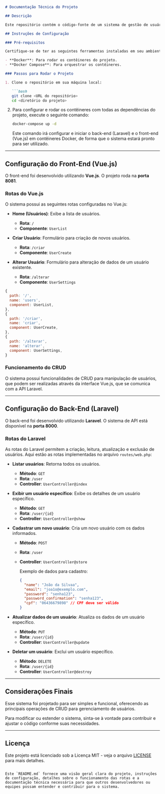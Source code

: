 ```markdown
# Documentação Técnica do Projeto

## Descrição

Este repositório contém o código-fonte de um sistema de gestão de usuários utilizando Vue.js para o front-end e Laravel para o back-end. O sistema implementa funcionalidades básicas de CRUD (Criar, Ler, Atualizar e Deletar) para gerenciar usuários, incluindo cadastro, listagem, alteração e exclusão.

## Instruções de Configuração

### Pré-requisitos

Certifique-se de ter as seguintes ferramentas instaladas em seu ambiente:

- **Docker**: Para rodar os contêineres do projeto.
- **Docker Compose**: Para orquestrar os contêineres.

### Passos para Rodar o Projeto

1. Clone o repositório em sua máquina local:

   ```bash
   git clone <URL do repositório>
   cd <diretório do projeto>
   ```

2. Para configurar e rodar os contêineres com todas as dependências do projeto, execute o seguinte comando:

   ```bash
   docker-compose up -d
   ```

   Este comando irá configurar e iniciar o back-end (Laravel) e o front-end (Vue.js) em contêineres Docker, de forma que o sistema estará pronto para ser utilizado.

---

## Configuração do Front-End (Vue.js)

O front-end foi desenvolvido utilizando **Vue.js**. O projeto roda na **porta 8081**.

### Rotas do Vue.js

O sistema possui as seguintes rotas configuradas no Vue.js:

- **Home (Usuários)**: Exibe a lista de usuários.
  - **Rota**: `/`
  - **Componente**: `UserList`

- **Criar Usuário**: Formulário para criação de novos usuários.
  - **Rota**: `/criar`
  - **Componente**: `UserCreate`

- **Alterar Usuário**: Formulário para alteração de dados de um usuário existente.
  - **Rota**: `/alterar`
  - **Componente**: `UserSettings`

```javascript
{
  path: '/',
  name: 'users',
  component: UserList,
},
{
  path: '/criar',
  name: 'criar',
  component: UserCreate,
},
{
  path: '/alterar',
  name: 'alterar',
  component: UserSettings,
}
```

### Funcionamento do CRUD

O sistema possui funcionalidades de CRUD para manipulação de usuários, que podem ser realizadas através da interface Vue.js, que se comunica com a API Laravel.

---

## Configuração do Back-End (Laravel)

O back-end foi desenvolvido utilizando **Laravel**. O sistema de API está disponível na **porta 8000**.

### Rotas do Laravel

As rotas do Laravel permitem a criação, leitura, atualização e exclusão de usuários. Aqui estão as rotas implementadas no arquivo `routes/web.php`:

- **Listar usuários**: Retorna todos os usuários.
  - **Método**: `GET`
  - **Rota**: `/user`
  - **Controller**: `UserController@index`

- **Exibir um usuário específico**: Exibe os detalhes de um usuário específico.
  - **Método**: `GET`
  - **Rota**: `/user/{id}`
  - **Controller**: `UserController@show`

- **Cadastrar um novo usuário**: Cria um novo usuário com os dados informados.
  - **Método**: `POST`
  - **Rota**: `/user`
  - **Controller**: `UserController@store`

    Exemplo de dados para cadastro:
    ```json
    {
      "name": "João da Silvaa",
      "email": "joa1o@exemplo.com",
      "password": "senha123",
      "password_confirmation": "senha123",
      "cpf": "06436679898" // CPF deve ser válido
    }
    ```

- **Atualizar dados de um usuário**: Atualiza os dados de um usuário específico.
  - **Método**: `PUT`
  - **Rota**: `/user/{id}`
  - **Controller**: `UserController@update`

- **Deletar um usuário**: Exclui um usuário específico.
  - **Método**: `DELETE`
  - **Rota**: `/user/{id}`
  - **Controller**: `UserController@destroy`

---

## Considerações Finais

Esse sistema foi projetado para ser simples e funcional, oferecendo as principais operações de CRUD para gerenciamento de usuários.

Para modificar ou estender o sistema, sinta-se à vontade para contribuir e ajustar o código conforme suas necessidades.

---

## Licença

Este projeto está licenciado sob a Licença MIT - veja o arquivo [LICENSE](LICENSE) para mais detalhes.
```

Este `README.md` fornece uma visão geral clara do projeto, instruções de configuração, detalhes sobre o funcionamento das rotas e a documentação técnica necessária para que outros desenvolvedores ou equipes possam entender e contribuir para o sistema.
